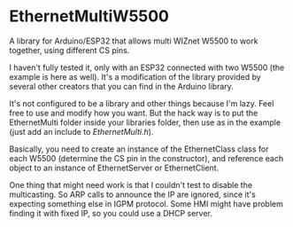 # EthernetMultiW5500

A library for Arduino/ESP32 that allows multi WIZnet W5500 to work together, using different CS pins.

I haven't fully tested it, only with an ESP32 connected with two W5500 (the example is here as well). It's a modification of the library provided by several other creators that you can find in the Arduino library.

It's not configured to be a library and other things because I'm lazy. Feel free to use and modify how you want. But the hack way is to put the EthernetMulti folder inside your libraries folder, then use as in the example (just add an include to *EthernetMulti.h*).

Basically, you need to create an instance of the EthernetClass class for each W5500 (determine the CS pin in the constructor), and reference each object to an instance of EthernetServer or EthernetClient.

One thing that might need work is that I couldn't test to disable the multicasting. So ARP calls to announce the IP are ignored, since it's expecting something else in IGPM protocol. Some HMI might have problem finding it with fixed IP, so you could use a DHCP server.
